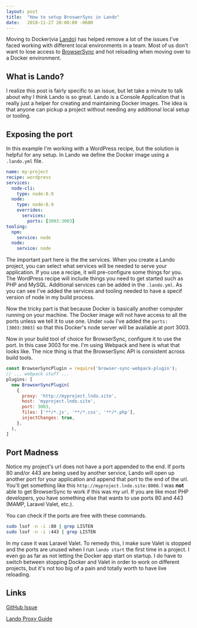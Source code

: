 ```yaml
---
layout: post
title:  "How to setup BroswerSync in Lando"
date:   2018-11-27 20:00:00 -0600
---
```


Moving to Docker(via [Lando](https://docs.devwithlando.io/)) has helped remove a lot of the issues I've faced working with different local environments in a team. Most of us don't want to lose access to [BrowserSync](https://browsersync.io/) and hot reloading when moving over to a Docker environment.

## What is Lando?
I realize this post is fairly specific to an issue, but let take a minute to talk about why I think Lando is so great. Lando is a Console Application that is really just a helper for creating and maintaining Docker images. The idea is that anyone can pickup a project without needing any additional local setup or tooling.

## Exposing the port
In this example I'm working with a WordPress recipe, but the solution is helpful for any setup. In Lando we define the Docker image using a `.lando.yml` file.
``` yml
name: my-project
recipe: wordpress
services:
  node-cli:
    type: node:8.9
  node:
    type: node:8.9
    overrides:
      services:
        ports: [3003:3003]
tooling:
  npm:
    service: node
  node:
    service: node
```

The important part here is the the services. When you create a Lando project, you can select what services will be needed to serve your application. If you use a recipe, it will pre-configure some things for you. The WordPress recipe will include things you need to get started such as PHP and MySQL. Additional services can be added in the `.lando.yml`. As you can see I've added the services and tooling needed to have a specif version of node in my build process.

Now the tricky part is that because Docker is basically another computer running on your machine. The Docker image will not have access to all the ports unless we tell it to use one. Under `node` I've added the `ports: [3003:3003]` so that this Docker's node server will be available at port 3003.

Now in your build tool of choice for BrowserSync, configure it to use the port. In this case 3003 for me. I'm using Webpack and here is what that looks like. The nice thing is that the BrowserSync API is consistent across build tools.
``` js
const BrowserSyncPlugin = require('browser-sync-webpack-plugin');
// ... webpack stuff ...
plugins: [
  new BrowserSyncPlugin(
    {
      proxy: 'http://myproject.lndo.site',
      host: 'myproject.lndo.site',
      port: 3003,
      files: ['**/*.js', '**/*.css', '**/*.php'],
      injectChanges: true,
    },
  ),
]
```

## Port Madness
Notice my project's url does not have a port appended to the end. If ports 80 and/or 443 are being used by another service, Lando will open up another port for your application and append that port to the end of the url. You'll get something like this `http://myproject.lndo.site:8000`. I was __not__ able to get BrowserSync to work if this was my url. If you are like most PHP developers, you have something else that wants to use ports 80 and 443 (MAMP, Laravel Valet, etc.).

You can check if the ports are free with these commands.
``` bash
sudo lsof -n -i :80 | grep LISTEN
sudo lsof -n -i :443 | grep LISTEN
```

In my case it was Laravel Valet. To remedy this, I make sure Valet is stopped and the ports are unused when I run `lando start` the first time in a project. I even go as far as not letting the Docker app start on startup. I do have to switch between stopping Docker and Valet in order to work on different projects, but it's not too big of a pain and totally worth to have live reloading.

## Links
[GitHub Issue](https://github.com/lando/lando/issues/144)

[Lando Proxy Guide](https://docs.devwithlando.io/config/proxy.html)
